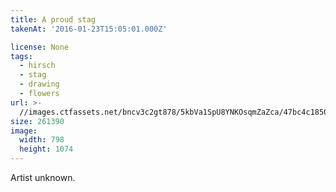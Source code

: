 ```yaml
---
title: A proud stag
takenAt: '2016-01-23T15:05:01.000Z'

license: None
tags:
  - hirsch
  - stag
  - drawing
  - flowers
url: >-
  //images.ctfassets.net/bncv3c2gt878/5kbVa1SpU8YNKOsqmZaZca/47bc4c1850db03e7203b421c6dc6b29f/a-proud-stag_24452049152_o
size: 261390
image:
  width: 798
  height: 1074
---
```


Artist unknown.
